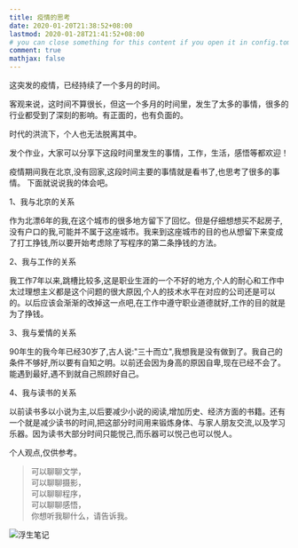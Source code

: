 ```yaml
---
title: 疫情的思考
date: 2020-01-20T21:38:52+08:00
lastmod: 2020-01-28T21:41:52+08:00
# you can close something for this content if you open it in config.toml.
comment: true
mathjax: false
---
```


这突发的疫情，已经持续了一个多月的时间。

客观来说，这时间不算很长，但这一个多月的时间里，发生了太多的事情，很多的行业都受到了深刻的影响。有正面的，也有负面的。

时代的洪流下，个人也无法脱离其中。

发个作业，大家可以分享下这段时间里发生的事情，工作，生活，感悟等都欢迎！

疫情期间我在北京,没有回家,这段时间主要的事情就是看书了,也思考了很多的事情。
下面就说说我的体会吧。

1、我与北京的关系

作为北漂6年的我,在这个城市的很多地方留下了回忆。但是仔细想想买不起房子,没有户口的我,可能并不属于这座城市。我来到这座城市的目的也从想留下来变成了打工挣钱,所以要开始考虑除了写程序的第二条挣钱的方法。

2、我与工作的关系

我工作7年以来,跳槽比较多,这是职业生涯的一个不好的地方,个人的耐心和工作中太过理想主义都是这个问题的很大原因,个人的技术水平在对应的公司还是可以的。以后应该会渐渐的改掉这一点吧,在工作中遵守职业道德就好,工作的目的就是为了挣钱。

3、我与爱情的关系

90年生的我今年已经30岁了,古人说:"三十而立",我想我是没有做到了。我自己的条件不够好,所以要有自知之明。以前还会因为身高的原因自卑,现在已经不会了。能遇到最好,遇不到就自己照顾好自己。

4、我与读书的关系

以前读书多以小说为主,以后要减少小说的阅读,增加历史、经济方面的书籍。还有一个就是减少读书的时间,把这部分时间用来锻炼身体、与家人朋友交流,以及学习乐器。因为读书大部分时间只能悦己,而乐器可以悦己也可以悦人。

个人观点,仅供参考。

> 可以聊聊文学，   
> 可以聊聊摄影，   
> 可以聊聊程序，   
> 可以聊聊感悟，   
> 你想听我聊什么，请告诉我。

![浮生笔记](https://www.dennisthink.com/wp-content/uploads/2020/01/qrcode_for_gh_59f60c2a244c_430.jpg)
